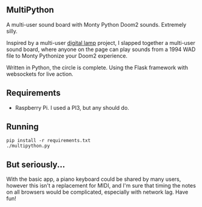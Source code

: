 ## MultiPython
A multi-user sound board with Monty Python Doom2 sounds. Extremely silly.

Inspired by a multi-user [digital lamp](https://boingboing.net/2022/03/08/dont-you-dare-turn-off-this-digital-lamp.html) project, I slapped together a multi-user sound board, where anyone on the page can play sounds from a 1994 WAD file to Monty Pythonize your Doom2 experience.</p>

Written in Python, the circle is complete. Using the Flask framework with websockets for live action.

## Requirements
* Raspberry Pi. I used a PI3, but any should do.

## Running
```
pip install -r requirements.txt
./multipython.py
```

## But seriously...
With the basic app, a piano keyboard could be shared by many users, however this isn't a replacement for MIDI, and I'm sure that timing the notes on all browsers would be complicated, especially with network lag. Have fun!
